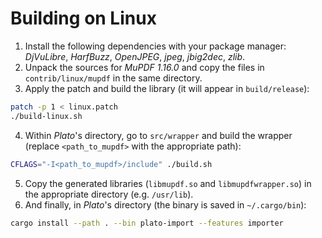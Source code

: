 # Building on Linux

1. Install the following dependencies with your package manager: *DjVuLibre*, *HarfBuzz*, *OpenJPEG*, *jpeg*, *jbig2dec*, *zlib*.
2. Unpack the sources for *MuPDF 1.16.0* and copy the files in `contrib/linux/mupdf` in the same directory.
3. Apply the patch and build the library (it will appear in `build/release`):
```sh
patch -p 1 < linux.patch
./build-linux.sh
```
4. Within *Plato*'s directory, go to `src/wrapper` and build the wrapper (replace `<path_to_mupdf>` with the appropriate path):
```sh
CFLAGS="-I<path_to_mupdf>/include" ./build.sh
```
5. Copy the generated libraries (`libmupdf.so` and `libmupdfwrapper.so`) in the appropriate directory (e.g. `/usr/lib`).
6. And finally, in *Plato*'s directory (the binary is saved in `~/.cargo/bin`): 
```sh
cargo install --path . --bin plato-import --features importer
```
